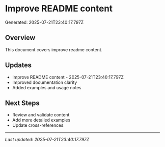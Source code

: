 # Improve README content

Generated: 2025-07-21T23:40:17.797Z

## Overview
This document covers improve readme content.

## Updates
- Improve README content - 2025-07-21T23:40:17.797Z
- Improved documentation clarity
- Added examples and usage notes

## Next Steps
- Review and validate content
- Add more detailed examples
- Update cross-references

---
*Last updated: 2025-07-21T23:40:17.797Z*
